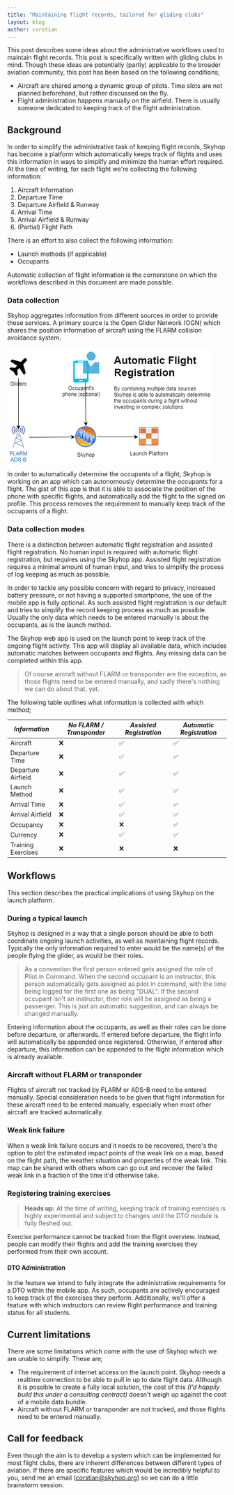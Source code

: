 ```yaml
---
title: "Maintaining flight records, tailored for gliding clubs"
layout: blog
author: corstian
---
```


<p class="font-thin text-lg">This post describes some ideas about the administrative workflows used to maintain flight records. This post is specifically written with gliding clubs in mind. Though these ideas are potentially (partly) applicable to the broader aviation community, this post has been based on the following conditions;

  <ul>
    <li>Aircraft are shared among a dynamic group of pilots. Time slots are not planned beforehand, but rather discussed on the fly.</li>
    <li>Flight administration happens manually on the airfield. There is usually someone dedicated to keeping track of the flight administration.</li>
  </ul>
</p>


## Background
In order to simplify the administrative task of keeping flight records, Skyhop has become a platform which automatically keeps track of flights and uses this information in ways to simplify and minimize the human effort required. At the time of writing, for each flight we're collecting the following information:

1. Aircraft Information
2. Departure Time
3. Departure Airfield & Runway
4. Arrival Time
5. Arrival Airfield & Runway
6. (Partial) Flight Path

There is an effort to also collect the following information:

- Launch methods (if applicable)
- Occupants

Automatic collection of flight information is the cornerstone on which the workflows described in this document are made possible.

### Data collection

Skyhop aggregates information from different sources in order to provide these services. A primary source is the Open Glider Network (OGN) which shares the position information of aircraft using the FLARM collision avoidance system.

![](/assets/images/Skyhop_automatic_flight_registration.png)

In order to automatically determine the occupants of a flight, Skyhop is working on an app which can autonomously determine the occupants for a flight. The gist of this app is that it is able to associate the position of the phone with specific flights, and automatically add the flight to the signed on profile. This process removes the requirement to manually keep track of the occupants of a flight.


### Data collection modes

There is a distinction between automatic flight registration and assisted flight registration. No human input is required with automatic flight registration, but requires using the Skyhop app. Assisted flight registration requires a minimal amount of human input, and tries to simplify the process of log keeping as much as possible.

In order to tackle any possible concern with regard to privacy, increased battery pressure, or not having a supported smartphone, the use of the mobile app is fully optional. As such assisted flight registration is our default and tries to simplify the record keeping process as much as possible. Usually the only data which needs to be entered manually is about the occupants, as is the launch method.

The Skyhop web app is used on the launch point to keep track of the ongoing flight activity. This app will display all available data, which includes automatic matches between occupants and flights. Any missing data can be completed within this app.

> Of course aircraft without FLARM or transponder are the exception, as those flights need to be entered manually, and sadly there's nothing we can do about that, yet.

The following table outlines what information is collected with which method;

| *Information* | *No FLARM / Transponder* | *Assisted Registration* | *Automatic Registration* |
|-|-|-|-|
| Aircraft | ❌ | ✅ | ✅ |
| Departure Time | ❌ | ✅ | ✅ |
| Departure Airfield | ❌ | ✅ | ✅ |
| Launch Method | ❌ | ✅ | ✅ |
| Arrival Time | ❌ | ✅ | ✅ |
| Arrival Airfield | ❌ | ✅ | ✅ |
| Occupancy | ❌ | ❌ | ✅ |
| Currency | ❌ | ✅ | ✅ |
| Training Exercises | ❌ | ❌ | ❌ |

## Workflows
This section describes the practical implications of using Skyhop on the launch platform.

### During a typical launch

Skyhop is designed in a way that a single person should be able to both coordinate ongoing launch activities, as well as maintaining flight records. Typically the only information required to enter would be the name(s) of the people flying the glider, as would be their roles.

> As a convention the first person entered gets assigned the role of Pilot in Command. When the second occupant is an instructor, this person automatically gets assigned as pilot in command, with the time being logged for the first one as being "DUAL". If the second occupant isn't an instructor, their role will be assigned as being a passenger. This is just an automatic suggestion, and can always be changed manually.

Entering information about the occupants, as well as their roles can be done before departure, or afterwards. If entered before departure, the flight info will automatically be appended once registered. Otherwise, if entered after departure, this information can be appended to the flight information which is already available.

### Aircraft without FLARM or transponder

Flights of aircraft not tracked by FLARM or ADS-B need to be entered manually. Special consideration needs to be given that flight information for these aircraft need to be entered manually, especially when most other aircraft are tracked automatically.

### Weak link failure

When a weak link failure occurs and it needs to be recovered, there's the option to plot the estimated impact points of the weak link on a map, based on the flight path, the weather situation and properties of the weak link. This map can be shared with others whom can go out and recover the failed weak link in a fraction of the time it'd otherwise take.

### Registering training exercises

> **Heads up:**
> At the time of writing, keeping track of training exercises is highly experimental and subject to changes until the DTO module is fully fleshed out.

Exercise performance cannot be tracked from the flight overview. Instead, people can modify their flights and add the training exercises they performed from their own account.

#### DTO Administration

In the feature we intend to fully integrate the administrative requirements for a DTO within the mobile app. As such, occupants are actively encouraged to keep track of the exercises they perform. Additionally, we'll offer a feature with which instructors can review flight performance and training status for all students.

## Current limitations

There are some limitations which come with the use of Skyhop which we are unable to simplify. These are;

- The requirement of internet access on the launch point. Skyhop needs a realtime connection to be able to pull in up to date flight data. Although it is possible to create a fully local solution, the cost of this *(I'd happily build this under a consulting contract)* doesn't weigh up against the cost of a mobile data bundle.
- Aircraft without FLARM or transponder are not tracked, and those flights need to be entered manually.

## Call for feedback

Even though the aim is to develop a system which can be implemented for most flight clubs, there are inherent differences between different types of aviation. If there are specific features which would be incredibly helpful to you, send me an email ([corstian@skyhop.org](mailto:corstian@skyhop.org)) so we can do a little brainstorm session.
